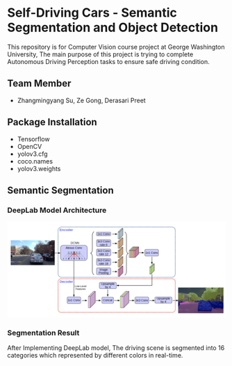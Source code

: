 # Self-Driving Cars - Semantic Segmentation and Object Detection
This repository is for Computer Vision course project at George Washington University, The main purpose of this project is trying to complete Autonomous Driving Perception tasks to ensure safe driving condition.

## Team Member
* Zhangmingyang Su, Ze Gong, Derasari Preet


## Package Installation
* Tensorflow
* OpenCV
* yolov3.cfg
* coco.names
* yolov3.weights

## Semantic Segmentation
### DeepLab Model Architecture
![](pic/DeepLab%20Architecture.png)

### Segmentation Result
After Implementing DeepLab model, The driving scene is segmented into 16 categories which represented by different colors in real-time.
